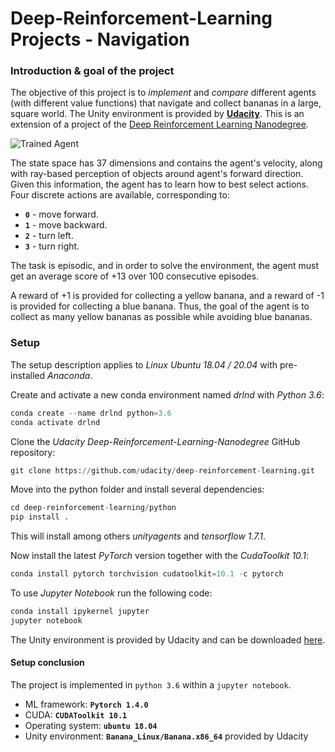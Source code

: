 [//]: # (Image References)

[image1]: https://user-images.githubusercontent.com/10624937/42135619-d90f2f28-7d12-11e8-8823-82b970a54d7e.gif "Trained Agent"

# Deep-Reinforcement-Learning Projects - Navigation

### Introduction & goal of the project

The objective of this project is to *implement* and *compare* different agents (with different value functions) that navigate and collect bananas in a large, square world. The Unity environment is provided by [**Udacity**](https://www.udacity.com/). This is an extension of a project of the [Deep Reinforcement Learning Nanodegree](https://www.udacity.com/course/deep-reinforcement-learning-nanodegree--nd893).

![Trained Agent][image1]

The state space has 37 dimensions and contains the agent's velocity, along with ray-based perception of objects around agent's forward direction.  Given this information, the agent has to learn how to best select actions.  Four discrete actions are available, corresponding to:
- **`0`** - move forward.
- **`1`** - move backward.
- **`2`** - turn left.
- **`3`** - turn right.

The task is episodic, and in order to solve the environment, the agent must get an average score of +13 over 100 consecutive episodes.

A reward of +1 is provided for collecting a yellow banana, and a reward of -1 is provided for collecting a blue banana.  Thus, the goal of the agent is to collect as many yellow bananas as possible while avoiding blue bananas.  

### Setup
The setup description applies to *Linux Ubuntu 18.04 / 20.04* with pre-installed *Anaconda*.

Create and activate a new conda environment named *drlnd* with *Python 3.6*:
```python
conda create --name drlnd python=3.6
conda activate drlnd
```
Clone the *Udacity Deep-Reinforcement-Learning-Nanodegree* GitHub repository:
```python
git clone https://github.com/udacity/deep-reinforcement-learning.git
```
Move into the python folder and install several dependencies:
```python
cd deep-reinforcement-learning/python
pip install .
```
This will install among others *unityagents* and *tensorflow 1.7.1*.

Now install the latest *PyTorch* version together with the *CudaToolkit 10.1*:
```python
conda install pytorch torchvision cudatoolkit=10.1 -c pytorch
```

To use *Jupyter Notebook* run the following code:
```python
conda install ipykernel jupyter
jupyter notebook
```

The Unity environment is provided by Udacity and can be downloaded [here](https://s3-us-west-1.amazonaws.com/udacity-drlnd/P1/Banana/Banana_Linux.zip).

#### Setup conclusion

The project is implemented in `python 3.6` within a `jupyter notebook`. 

* ML framework: **`Pytorch 1.4.0`**
* CUDA: **`CUDAToolkit 10.1`**
* Operating system: **`ubuntu 18.04`**
* Unity environment: **`Banana_Linux/Banana.x86_64`** provided by Udacity

